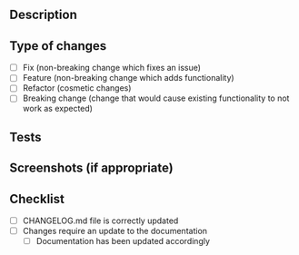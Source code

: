 ## Description
<!--- Describe your changes in detail -->

## Type of changes
<!--- What types of changes does your code introduce? Put an `x` in all the boxes that apply -->
- [ ] Fix (non-breaking change which fixes an issue)
- [ ] Feature (non-breaking change which adds functionality)
- [ ] Refactor (cosmetic changes)
- [ ] Breaking change (change that would cause existing functionality to not work as expected)

## Tests
<!--- Describe how you tested your changes in detail -->
<!--- Include details of your test environment if relevant -->

## Screenshots (if appropriate)

## Checklist
<!--- Go over all the following items and put an `x` in all the boxes that apply -->
- [ ] CHANGELOG.md file is correctly updated
- [ ] Changes require an update to the documentation
	- [ ] Documentation has been updated accordingly

